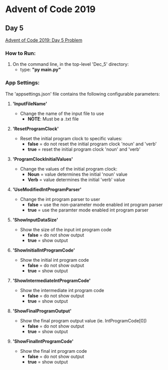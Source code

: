 # Advent of Code 2019

## Day 5

[Advent of Code 2019: Day 5 Problem](https://adventofcode.com/2019/day/5)


### How to Run:

1. On the command line, in the top-level 'Dec_5' directory:
    * type: __"py main.py"__


### App Settings:

The 'appsettings.json' file contains the following configurable parameters:

1. **'InputFileName'**
    * Change the name of the input file to use
        * __NOTE__: Must be a .txt file
    
2. **'ResetProgramClock'**
    * Reset the initial program clock to specific values:
        * __false__ = do not reset the initial program clock 'noun' and 'verb'
        * __true__ = reset the initial program clock 'noun' and 'verb'

3. **'ProgramClockInitialValues'**
    * Change the values of the initial program clock:
        * __Noun__ = value determines the initial 'noun' value
        * __Verb__ = value determines the initial 'verb' value


4. **'UseModifiedIntProgramParser'**
    * Change the int program parser to user
        * __false__ = use the non-parameter mode enabled int program parser
        * __true__ = use the paramter mode enabled int program parser

4. **'ShowInputDataSize'**
    * Show the size of the input int program code
        * __false__ = do not show output
        * __true__ = show output

4. **'ShowInitialIntProgramCode'**
    * Show the initial int program code
        * __false__ = do not show output
        * __true__ = show output

4. **'ShowIntermediateIntProgramCode'**
    * Show the intermediate int program code
        * __false__ = do not show output
        * __true__ = show output

4. **'ShowFinalProgramOutput'**
    * Show the final program output value (ie. IntProgramCode[0])
        * __false__ = do not show output
        * __true__ = show output

4. **'ShowFinalIntProgramCode'**
    * Show the final int program code
        * __false__ = do not show output
        * __true__ = show output